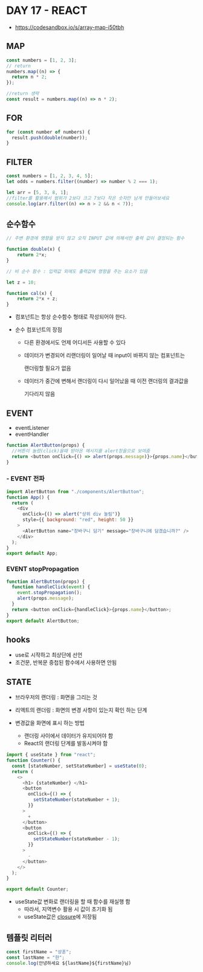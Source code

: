 # DAY 17 - REACT

- https://codesandbox.io/s/array-map-i50tbh

## MAP

```javascript
const numbers = [1, 2, 3];
// return
numbers.map((n) => {
  return n * 2;
});

//return 생략
const result = numbers.map((n) => n * 2);

```



## FOR

```javascript
for (const number of numbers) {
  result.push(double(number));
}
```



## FILTER

```javascript
const numbers = [1, 2, 3, 4, 5];
let odds = numbers.filter((number) => number % 2 === 1);

let arr = [5, 3, 8, 1];
//filter를 활용해서 범위가 2보다 크고 7보다 작은 숫자만 남게 만들어보세요
console.log(arr.filter((n) => n > 2 && n < 7));
```



## 순수함수

```javascript
// 주변 환경에 영향을 받지 않고 오직 INPUT 값에 의해서만 출력 값이 결정되는 함수

function double(x) {
    return 2*x;
}
```

```javascript
// 비 순수 함수 : 입력값 외에도 출력값에 영향을 주는 요소가 있음

let z = 10;

function cal(x) {
    return 2*x + z;
}
```

- 컴포넌트는 항상 순수함수 형태로 작성되어야 한다.

- 순수 컴포넌트의 장점

  - 다른 환경에서도 언제 어디서든 사용할 수 있다

  - 데이터가 변경되어 리랜더링이 일어날 때 input이 바뀌지 않는 컴포넌트는

    랜더링할 필요가 없음

  - 데이터가 중간에 변해서 랜더링이 다시 일어났을 때 이전 랜더링의 결과값을

    기다리지 않음



## EVENT

- eventListener
- eventHandler

```javascript
function AlertButton(props) {
  //버튼이 눌렸(click)을때 받아온 메시지를 alert창을으로 보여줌
  return <button onClick={() => alert(props.message)}>{props.name}</button>;
}
```



### - EVENT 전파

```javascript
import AlertButton from "./components/AlertButton";
function App() {
  return (
    <div
      onClick={() => alert("상위 div 눌림")}
      style={{ background: "red", height: 50 }}
    >
      <AlertButton name="장바구니 담기" message="장바구니에 담겠습니까?" />
    </div>
  );
}
export default App;

```



### EVENT stopPropagation

```javascript
function AlertButton(props) {
  function handleClick(event) {
    event.stopPropagation();
    alert(props.message);
  }
  return <button onClick={handleClick}>{props.name}</button>;
}
export default AlertButton;
```



## hooks

- use로 시작하고 최상단에 선언
- 조건문, 반복문 중첩된 함수에서 사용하면 안됨

## STATE

- 브라우저의 랜더링 : 화면을 그리는 것
- 리액트의 랜더링 : 화면의 변경 사항이 있는지 확인 하는 단계



- 변경값을 화면에 표시 하는 방법
  - 랜더링 사이에서 데이터가 유지되어야 함
  - React의 랜더링 단계를 발동시켜야 함

```javascript
import { useState } from "react";
function Counter() {
  const [stateNumber, setStateNumber] = useState(0);
  return (
    <>
      <h1> {stateNumber} </h1>
      <button
        onClick={() => {
          setStateNumber(stateNumber + 1);
        }}
      >
        +
      </button>
      <button
        onClick={() => {
          setStateNumber(stateNumber - 1);
        }}
      >
        -
      </button>
    </>
  );
}

export default Counter;
```

- useState값 변화로 랜더링을 할 때 함수를 재실행 함
  - 따라서, 지역변수 활용 시 값이 초기화 됨
  - useState값은 [closure](https://codesandbox.io/s/closure-3cgf8q)에 저장됨



## 템플릿 리터러

```javascript
const firstName = "상훈";
const lastName = "한";
console.log(안녕하세요 ${lastName}${firstName}님)
```


